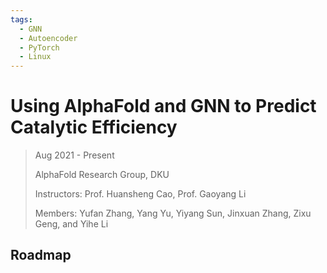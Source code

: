 ```yaml
---
tags:
  - GNN
  - Autoencoder
  - PyTorch
  - Linux
---
```


# Using AlphaFold and GNN to Predict Catalytic Efficiency

> Aug 2021 - Present
>
> AlphaFold Research Group, DKU
>
> Instructors: Prof. Huansheng Cao, Prof. Gaoyang Li
>
> Members: Yufan Zhang, Yang Yu, Yiyang Sun, Jinxuan Zhang, Zixu Geng, and Yihe Li

## Roadmap

